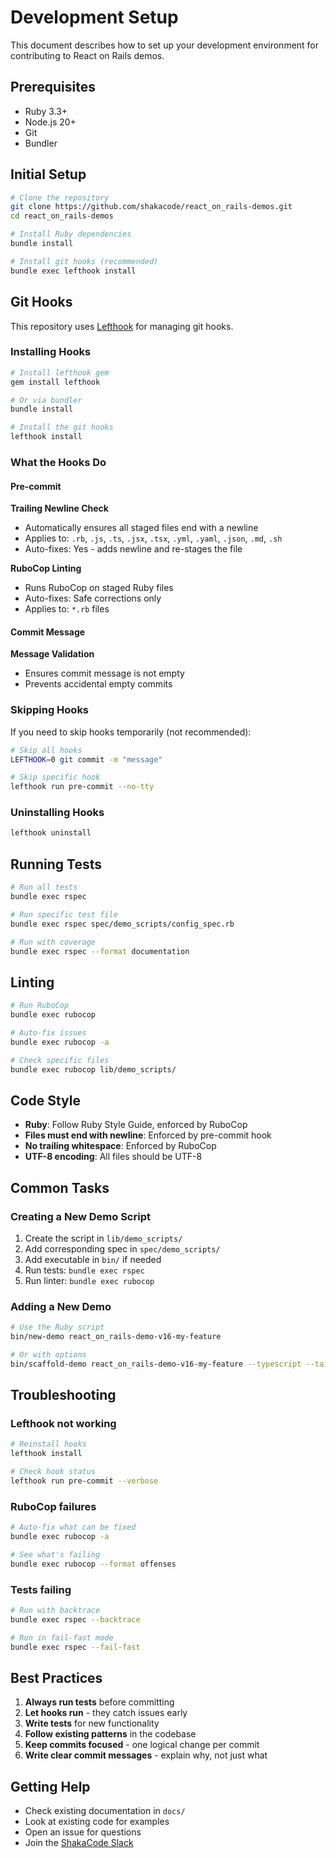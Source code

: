 # Development Setup

This document describes how to set up your development environment for contributing to React on Rails demos.

## Prerequisites

- Ruby 3.3+
- Node.js 20+
- Git
- Bundler

## Initial Setup

```bash
# Clone the repository
git clone https://github.com/shakacode/react_on_rails-demos.git
cd react_on_rails-demos

# Install Ruby dependencies
bundle install

# Install git hooks (recommended)
bundle exec lefthook install
```

## Git Hooks

This repository uses [Lefthook](https://github.com/evilmartians/lefthook) for managing git hooks.

### Installing Hooks

```bash
# Install lefthook gem
gem install lefthook

# Or via bundler
bundle install

# Install the git hooks
lefthook install
```

### What the Hooks Do

#### Pre-commit

**Trailing Newline Check**
- Automatically ensures all staged files end with a newline
- Applies to: `.rb`, `.js`, `.ts`, `.jsx`, `.tsx`, `.yml`, `.yaml`, `.json`, `.md`, `.sh`
- Auto-fixes: Yes - adds newline and re-stages the file

**RuboCop Linting**
- Runs RuboCop on staged Ruby files
- Auto-fixes: Safe corrections only
- Applies to: `*.rb` files

#### Commit Message

**Message Validation**
- Ensures commit message is not empty
- Prevents accidental empty commits

### Skipping Hooks

If you need to skip hooks temporarily (not recommended):

```bash
# Skip all hooks
LEFTHOOK=0 git commit -m "message"

# Skip specific hook
lefthook run pre-commit --no-tty
```

### Uninstalling Hooks

```bash
lefthook uninstall
```

## Running Tests

```bash
# Run all tests
bundle exec rspec

# Run specific test file
bundle exec rspec spec/demo_scripts/config_spec.rb

# Run with coverage
bundle exec rspec --format documentation
```

## Linting

```bash
# Run RuboCop
bundle exec rubocop

# Auto-fix issues
bundle exec rubocop -a

# Check specific files
bundle exec rubocop lib/demo_scripts/
```

## Code Style

- **Ruby**: Follow Ruby Style Guide, enforced by RuboCop
- **Files must end with newline**: Enforced by pre-commit hook
- **No trailing whitespace**: Enforced by RuboCop
- **UTF-8 encoding**: All files should be UTF-8

## Common Tasks

### Creating a New Demo Script

1. Create the script in `lib/demo_scripts/`
2. Add corresponding spec in `spec/demo_scripts/`
3. Add executable in `bin/` if needed
4. Run tests: `bundle exec rspec`
5. Run linter: `bundle exec rubocop`

### Adding a New Demo

```bash
# Use the Ruby script
bin/new-demo react_on_rails-demo-v16-my-feature

# Or with options
bin/scaffold-demo react_on_rails-demo-v16-my-feature --typescript --tailwind
```

## Troubleshooting

### Lefthook not working

```bash
# Reinstall hooks
lefthook install

# Check hook status
lefthook run pre-commit --verbose
```

### RuboCop failures

```bash
# Auto-fix what can be fixed
bundle exec rubocop -a

# See what's failing
bundle exec rubocop --format offenses
```

### Tests failing

```bash
# Run with backtrace
bundle exec rspec --backtrace

# Run in fail-fast mode
bundle exec rspec --fail-fast
```

## Best Practices

1. **Always run tests** before committing
2. **Let hooks run** - they catch issues early
3. **Write tests** for new functionality
4. **Follow existing patterns** in the codebase
5. **Keep commits focused** - one logical change per commit
6. **Write clear commit messages** - explain why, not just what

## Getting Help

- Check existing documentation in `docs/`
- Look at existing code for examples
- Open an issue for questions
- Join the [ShakaCode Slack](https://www.shakacode.com/slack-invite)